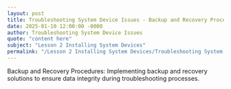 ```yaml
---
layout: post
title: Troubleshooting System Device Issues - Backup and Recovery Procedures
date: 2025-01-10 12:00:00 -0000
author: Troubleshooting System Device Issues
quote: "content here"
subject: "Lesson 2 Installing System Devices"
permalink: "/Lesson 2 Installing System Devices/Troubleshooting System Device Issues/Troubleshooting System Device Issues - Backup and Recovery Procedures"
---
```


Backup and Recovery Procedures: Implementing backup and recovery solutions to ensure data integrity during troubleshooting processes.
